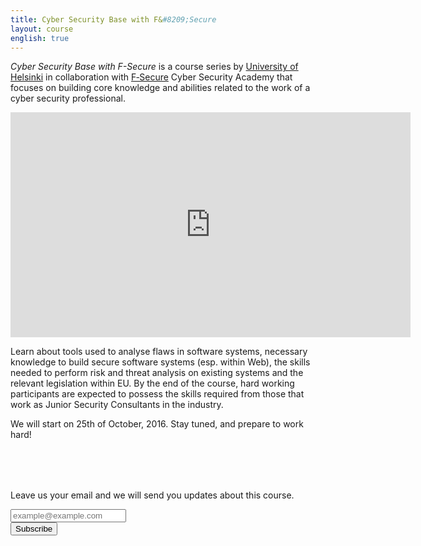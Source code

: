 ```yaml
---
title: Cyber Security Base with F&#8209;Secure
layout: course
english: true
---
```


*Cyber Security Base with F-Secure* is a course series by <a href="https://www.cs.helsinki.fi/en" target="_blank" onclick="ga('send', 'event', 'link', 'click', 'oubound-tktl-en')">University of Helsinki</a> in collaboration with <a href="https://www.f-secure.com/en/welcome" target="_blank" onclick="ga('send', 'event', 'link', 'click', 'oubound-fsecure')">F&#8209;Secure</a> Cyber Security Academy that focuses on building core knowledge and abilities related to the work of a cyber security professional.

<div class="videowrapper">
  <iframe width="640" height="360" src="https://www.youtube.com/embed/TIYDi4WxQpU" frameborder="0" allowfullscreen></iframe>
</div>


Learn about tools used to analyse flaws in software systems, necessary knowledge to build secure software systems (esp. within Web), the skills needed to perform risk and threat analysis on existing systems and the  relevant legislation within EU. By the end of the course, hard working participants are expected to possess the skills required from those that work as Junior Security Consultants in the industry.

We will start on 25th of October, 2016. Stay tuned, and prepare to work hard!

<div class="actions" style="margin: 80px 0 80px 0;">
<form action="http://jamo.us8.list-manage.com/subscribe/post?u=db82662e446284fd41bd8370e&amp;id=c37b72ffb9" method="post" id="mc-embedded-subscribe-form" name="mc-embedded-subscribe-form" class="validate" target="_blank" novalidate >
    <p>Leave us your email and we will send you updates about this course.</p>
    <p>
      <input class="action" style="text-transform:none;" type="text" name="EMAIL" id="EMAIL" placeholder="example@example.com"><br>
      <input class="action primary" type="submit" value="Subscribe" onclick="ga('send','event','button','click','subscribe')">
    </p>
</form>
</div>
